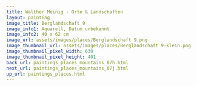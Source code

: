 ```yaml
---
title: Walther Meinig - Orte & Landschaften
layout: painting
image_title: Berglandschaft 9
image_info1: Aquarell, Datum unbekannt
image_info2: 40 x 62 cm
image_url: assets/images/places/Berglandschaft 9.png
image_thumbnail_url: assets/images/places/Berglandschaft 9-klein.png
image_thumbnail_pixel_width: 630
image_thumbnail_pixel_height: 401
back_url: paintings_places_mountains_07h.html
next_url: paintings_places_mountains_07j.html
up_url: paintings_places.html
---
```


